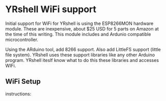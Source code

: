 # YRshell WiFi support

Initial support for WiFi for YRshell is using the ESP8266MON hardware module.  These are inexpensive, about $25 USD for 5 parts on Amazon at the time of this writing. This module includes and Ardunio compatible microcontroller. 

Using the ARduino tool, add 8266 support.  Also add LittleFS support (little file system).  YRshell uses these support libraries like any other Arduino program. YRshell iteslf know what to do this these libraries and accesses WIFi. 

## WiFi Setup

instructions: